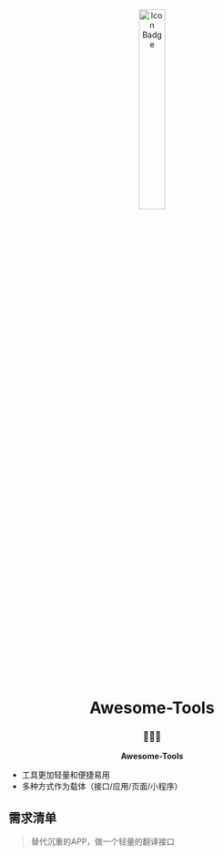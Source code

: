 <div align="center"><img src="https://i.loli.net/2019/01/06/5c30e5839a118.jpeg" alt="Icon Badge" width="30%" /></div> 


<h1 align="center">Awesome-Tools</h1>

<h3 align="center">🍳💡🎉</h3>

<p align="center">
<strong>Awesome-Tools</strong><br>
</p>

- 工具更加轻量和便捷易用
- 多种方式作为载体（接口/应用/页面/小程序）

## 需求清单

> 替代沉重的APP，做一个轻量的翻译接口

